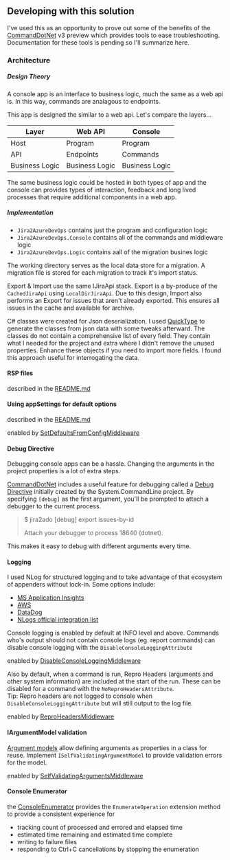 ## Developing with this solution

I've used this as an opportunity to prove out some of the benefits of the [CommandDotNet](https://github.com/bilal-fazlani/commanddotnet) v3 preview which provides tools to ease troubleshooting.  Documentation for these tools is pending so I'll summarize here.

### Architecture

##### Design Theory

A console app is an interface to business logic, much the same as a web api is.  In this way, commands are analagous to endpoints.

This app is designed the similar to a web api. Let's compare the layers...

|Layer|Web API|Console|
|---|---|---|
|Host|Program|Program|
|API|Endpoints|Commands|
|Business Logic|Business Logic|Business Logic|

The same business logic could be hosted in both types of app and the console can provides types of interaction, feedback and long lived processes that require additional components in a web app.

##### Implementation

* `Jira2AzureDevOps` contains just the program and configuration logic
* `Jira2AzureDevOps.Console` contains all of the commands and middleware logic
* `Jira2AzureDevOps.Logic` contains aall of the migration busines logic

The working directory serves as the local data store for a migration.  A migration file is stored for each migration to track it's import status.

Export & Import use the same IJiraApi stack. Export is a by-produce of the `CachedJiraApi` using `LocalDirJiraApi`. Due to this design, Import also performs an Export for issues that aren't already exported.  This ensures all issues in the cache and available for archive.

C# classes were created for Json deserialization.  I used [QuickType](https://app.quicktype.io/#l=cs&r=json2csharp) to generate the classes from json data with some tweaks afterward.  The classes do not contain a comprehensive list of every field.  They contain what I needed for the project and extra where I didn't remove the unused properties.  Enhance these objects if you need to import more fields.  I found this approach useful for interrogating the data.
 
#### RSP files
described in the [README.md](README.md)

#### Using appSettings for default options
described in the [README.md](README.md)

enabled by [SetDefaultsFromConfigMiddleware](Jira2AzureDevOps.Console/Framework/SetDefaultsFromConfigMiddleware.cs)

#### Debug Directive

Debugging console apps can be a hassle. Changing the arguments in the project properties is a lot of extra steps.

[CommandDotNet](https://github.com/bilal-fazlani/commanddotnet) includes a useful feature for debugging called a [Debug Directive](https://github.com/dotnet/command-line-api/wiki/Features-overview#debugging) initially created by the System.CommandLine project.
By specifying `[debug]` as the first argument, you'll be prompted to attach a debugger to the current process.

> $ jira2ado [debug] export issues-by-id
> 
> Attach your debugger to process 18640 (dotnet).

This makes it easy to debug with different arguments every time.

#### Logging

I used NLog for structured logging and to take advantage of that ecosystem of appenders without lock-in.  Some options include:
* [MS Application Insights](https://github.com/microsoft/ApplicationInsights-dotnet-logging)
* [AWS](https://github.com/aws/aws-logging-dotnet)
* [DataDog](https://docs.datadoghq.com/logs/log_collection/csharp/?tab=nlog)
* [NLogs official integration list](https://nlog-project.org/config/)

Console logging is enabled by default at INFO level and above.  Commands who's output should not contain console logs (eg. report commands) can disable console logging with the `DisableConsoleLoggingAttribute`

enabled by [DisableConsoleLoggingMiddleware](Jira2AzureDevOps.Console/Framework/DisableConsoleLoggingMiddleware.cs)

Also by default, when a command is run, Repro Headers (arguments and other system information) are included at the start of the run.  These can be disabled for a command with the `NoReproHeadersAttribute`.  
Tip: Repro headers are not logged to console when `DisableConsoleLoggingAttribute` but will still output to the log file.

enabled by [ReproHeadersMiddleware](Jira2AzureDevOps.Console/Framework/ReproHeadersMiddleware.cs)

#### IArgumentModel validation

[Argument models](https://bilal-fazlani.github.io/commanddotnet/argument-models/) allow defining arguments as properties in a class for reuse. 
Implement `ISelfValidatingArgumentModel` to provide validation errors for the model.

enabled by [SelfValidatingArgumentsMiddleware](Jira2AzureDevOps.Console/Framework/SelfValidatingArgumentsMiddleware.cs)

#### Console Enumerator

the [ConsoleEnumerator](Jira2AzureDevOps.Console/Framework/ConsoleEnumerator.cs) provides the `EnumerateOperation` extension method to provide a consistent experience for
* tracking count of processed and errored and elapsed time
* estimated time remaining and estimated time complete
* writing to failure files
* responding to Ctrl+C cancellations by stopping the enumeration